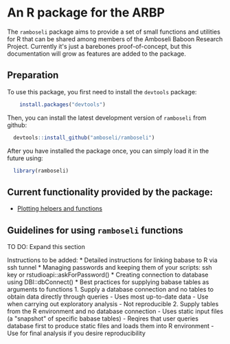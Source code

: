 An R package for the ARBP
================

The `ramboseli` package aims to provide a set of small functions and utilities for R that can be shared among members of the Amboseli Baboon Research Project. Currently it's just a barebones proof-of-concept, but this documentation will grow as features are added to the package.

Preparation
-----------

To use this package, you first need to install the `devtools` package:

``` r
    install.packages("devtools")
```

Then, you can install the latest development version of `ramboseli` from github:

``` r
  devtools::install_github("amboseli/ramboseli")
```

After you have installed the package once, you can simply load it in the future using:

``` r
  library(ramboseli)
```

Current functionality provided by the package:
----------------------------------------------

-   [Plotting helpers and functions](documentation/plotting.md)

Guidelines for using `ramboseli` functions
------------------------------------------

TO DO: Expand this section

Instructions to be added: \* Detailed instructions for linking babase to R via ssh tunnel \* Managing passwords and keeping them of your scripts: ssh key or rstudioapi::askForPassword() \* Creating connection to database using DBI::dbConnect() \* Best practices for supplying babase tables as arguments to functions 1. Supply a database connection and no tables to obtain data directly through queries - Uses most up-to-date data - Use when carrying out exploratory analysis - Not reproducible 2. Supply tables from the R environment and no database connection - Uses static input files (a "snapshot" of specific babase tables) - Reqires that user queries database first to produce static files and loads them into R environment - Use for final analysis if you desire reproducibility
